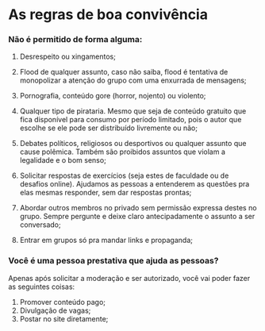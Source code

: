 
# As regras de boa convivência

### Não é permitido de forma alguma:

1. Desrespeito ou xingamentos;

2. Flood de qualquer assunto, caso não saiba, flood é  tentativa de monopolizar a atenção do grupo com uma enxurrada de mensagens;

4. Pornografia, conteúdo gore (horror, nojento) ou violento;

5. Qualquer tipo de pirataria. Mesmo que seja de conteúdo gratuito que fica disponível para consumo por período limitado, pois o autor que escolhe se ele pode ser distribuído livremente ou não;

6. Debates políticos, religiosos ou desportivos ou qualquer assunto que cause polêmica. Também são proibidos assuntos que violam a legalidade e o bom senso;
   
7. Solicitar respostas de exercícios (seja estes de faculdade ou de desafios online). Ajudamos as pessoas a entenderem as questões pra elas mesmas responder, sem dar respostas prontas;

8. Abordar outros membros no privado sem permissão expressa destes no grupo. Sempre pergunte e deixe claro antecipadamente o assunto a ser conversado;

9. Entrar em grupos só pra mandar links e propaganda;

### Você é uma pessoa prestativa que ajuda as pessoas?

Apenas após solicitar a moderação e ser autorizado, você vai poder fazer as seguintes coisas:

1. Promover conteúdo pago;
2. Divulgação de vagas;
3. Postar no site diretamente;







